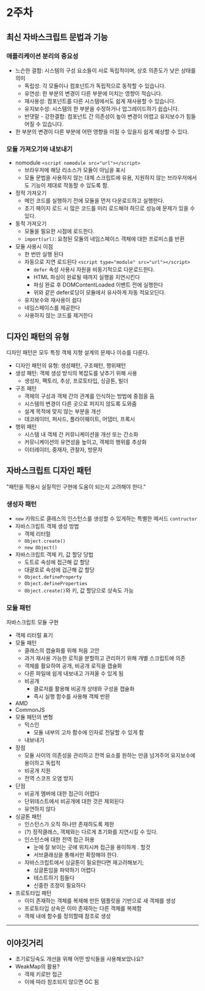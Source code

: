 # 2주차

## 최신 자바스크립트 문법과 기능

### 애플리케이션 분리의 중요성
- 느슨한 결합: 시스템의 구성 요소들이 서로 독립적이며, 상호 의존도가 낮은 상태를 의미
  - 독립성: 각 모듈이나 컴포넌트가 독립적으로 동작할 수 있습니다.
  - 유연성: 한 부분의 변경이 다른 부분에 미치는 영향이 적습니다.
  - 재사용성: 컴포넌트를 다른 시스템에서도 쉽게 재사용할 수 있습니다.
  - 유지보수성: 시스템의 한 부분을 수정하거나 업그레이드하기 쉽습니다.
  - 반댓말 - 강한결합: 컴포넌트 간 의존성이 높아 변경이 어렵고 유지보수가 힘들어질 수 있습니다.
- 한 부분의 변경이 다른 부분에 어떤 영향을 미칠 수 있을지 쉽게 예상할 수 있다.

### 모듈 가져오기와 내보내기
- nomodule
  `<script nomodule src="url"></script>`
  - 브라우저에 해당 리소스가 모듈이 아님을 표시
  - 모듈 문법을 사용하지 않는 대체 스크립트에 유용, 지원하지 않는 브라우저에서도 기능이 제대로 작동할 수 있도록 함.
- 정적 가져오기
  - 메인 코드를 실행하기 전에 모듈을 먼저 다운로드하고 실행한다.
  - 초기 페이지 로드 시 많은 코드를 미리 로드해야 하므로 성능에 문제가 있을 수 있다.
- 동적 가져오기
  - 모듈을 필요한 시점에 로드한다.
  - `import(url)`: 요청된 모듈의 네임스페이스 객체에 대한 프로미스를 반환
- 모듈 사용시 이점
  - 한 번만 실행 된다
  - 자동으로 지연 로드된다
     `<script type="module" src="url"></script>`
     - `defer` 속성 사용시 자원을 비동기적으로 다운로드한다.
     - HTML 파싱이 완료될 때까지 실행을 지연시킨다
     - 파싱 완료 후 DOMContentLoaded 이벤트 전에 실행한다
     - 위와 같은 defer로딩이 모듈에서 유사하게 자동 적요오딘다.
  - 유지보수와 재사용이 쉽다
  - 네임스페이스를 제공한다
  - 사용하지 않는 코드를 제거한다
  
## 디자인 패턴의 유형
디자인 패턴은 모두 특정 객체 지향 설계의 문제나 이슈를 다룬다.
- 디자인 패턴의 유형: 생성패턴, 구조패턴, 행위패턴
- 생성 패턴: 객체 생성 방식의 복잡도를 낮추기 위해 사용
  - 생성자, 팩토리, 추상, 프로토타입, 싱글톤, 빌더
- 구조 패턴
  - 객체의 구성과 객체 간의 관계를 인식하는 방법에 중점을 둠
  - 시스템의 변경이 다른 곳으로 퍼지지 않도록 도와줌
  - 설계 목적에 맞지 않는 부분을 개선
  - 데코레이터, 퍼사드, 플라이웨이트, 어댑터, 프록시
- 행위 패턴
  - 시스템 내 객체 간 커뮤니케이션을 개선 또는 간소화
  - 커뮤니케이션의 유연성을 높이고, 객체의 행위를 추상화
  - 이터레이터, 중재자, 관찰자, 방문자

## 자바스크립트 디자인 패턴
"패턴을 적용시 실질적인 구현에 도움이 되는지 고려해야 한다."

### 생성자 패턴
- `new` 키워드로 클래스의 인스턴스를 생성할 수 있게하는 특별한 메서드 `contructor`
- 자바스크립트 객체 생성 방법
  - 객체 리터럴
  - `Object.create()`
  - `new Object()`
- 자바스크립트 객체 키, 값 할당 당법
  - 도트로 속성에 접근해 값 할당
  - 대괄호로 속성에 겁근해 값 할당
  - `Object.defineProperty`
  - `Object.defineProperties`
  - `Object.create()`와 키, 값 할당으로 상속도 가능

### 모듈 패턴
자바스크립트 모듈 구현
- 객체 리터럴 표기
- 모듈 패턴
  - 클래스의 캡슐화를 위해 처음 고안
  - 과거 재사용 가능한 로직을 분할하고 관리하기 위해 개별 스크립트에 의존
  - 객체를 활요하여 공개, 비공개 로직을 캡슐화
  - 다른 파일에 쉽게 내보내고 가져올 수 있게 됨
  - 비공개
    - 클로저를 활용해 비공개 상태와 구성을 캡슐화
    - 즉시 실행 함수를 사용해 객체 반환
- AMD
- CommonJS
- 모듈 패턴의 변형
  - 믹스인
    - 모듈 내부의 고차 함수에 인자로 전달할 수 있게 함
  - 내보내기
- 장점
  - 모듈 사이의 의존성을 관리하고 전역 요소를 원하는 만큼 넘겨주어 유지보수에 용이하고 독립적
  - 비공개 지원
  - 전역 스코프 오염 방지
- 단점
  - 비공개 멤버에 대한 접근이 어렵다
  - 단위테스트에서 비공개에 대한 것은 제외된다
  - 유연하지 않다
- 싱글톤 패턴
  - 인스턴스가 오직 하나만 존재하도록 제한
  - (?) 정적클래스, 객체와는 다르게 초기화를 지연시킬 수 있다.
  - 인스턴스에 대한 전역 접근 허용
    - 눈에 잘 보이는 곳에 위치시켜 접근을 용이하게 . 할것
    - 서브클래싱을 통해서만 확장해야 한다.
  - 자바스크립트에서 싱글톤이 필요한다면 재고려해보기;
    - 싱글톤임을 파악하기 어렵다
    - 테스트하기 힘들다
    - 신중한 조정이 필요하다
- 프로토타입 패턴
  - 이미 존재하는 객체를 복제해 만든 템플릿을 기반으로 새 객체를 생성
  - 프로토타입 상속은 이미 존재하는 다른 객체를 복제함
  - 객체 내에 함수를 정의할때 참조로 생성
  
---

## 이야깃거리

- 초기로딩속도 개선을 위해 어떤 방식들을 사용해보았나요?
- WeakMap의 활용?
  - 객체 키로만 접근
  - 이에 따라 참조되지 않으면 GC 됨